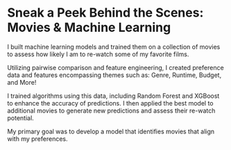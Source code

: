 # Sneak a Peek Behind the Scenes: <br> Movies & Machine Learning
I built machine learning models and trained them on a collection of movies to assess how likely I am to re-watch some of my favorite films.

Utilizing pairwise comparison and feature engineering, I created preference data and features encompassing themes such as: Genre, Runtime, Budget, and More!

I trained algorithms using this data, including Random Forest and XGBoost to enhance the accuracy of predictions. I then applied the best model to additional movies to generate new predictions and assess their re-watch potential.

My primary goal was to develop a model that identifies movies that align with my preferences.
